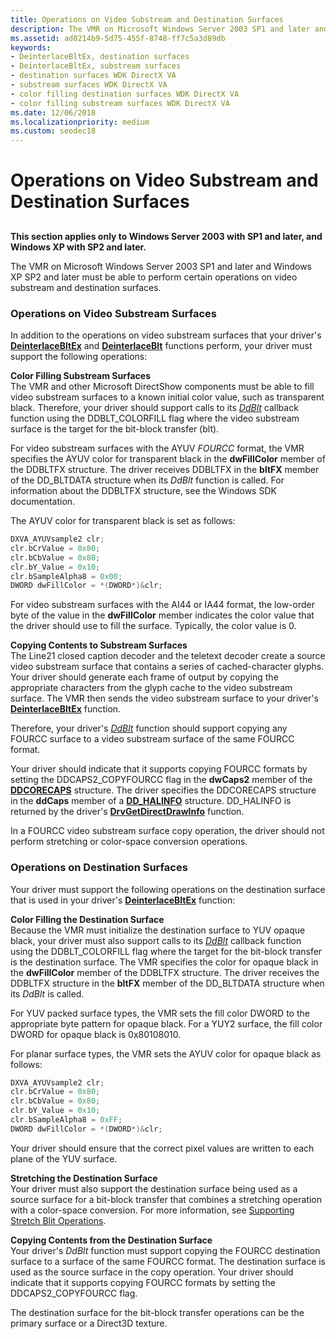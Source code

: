 ```yaml
---
title: Operations on Video Substream and Destination Surfaces
description: The VMR on Microsoft Windows Server 2003 SP1 and later and Windows XP SP2 and later must be able to perform certain operations on video substream and destination surfaces.
ms.assetid: ad0214b9-5d75-455f-8748-ff7c5a3d89db
keywords:
- DeinterlaceBltEx, destination surfaces
- DeinterlaceBltEx, substream surfaces
- destination surfaces WDK DirectX VA
- substream surfaces WDK DirectX VA
- color filling destination surfaces WDK DirectX VA
- color filling substream surfaces WDK DirectX VA
ms.date: 12/06/2018
ms.localizationpriority: medium
ms.custom: seodec18
---
```


# Operations on Video Substream and Destination Surfaces


## <span id="ddk_supporting_operations_on_video_substream_and_destination_surfaces_"></span><span id="DDK_SUPPORTING_OPERATIONS_ON_VIDEO_SUBSTREAM_AND_DESTINATION_SURFACES_"></span>


**This section applies only to Windows Server 2003 with SP1 and later, and Windows XP with SP2 and later.**

The VMR on Microsoft Windows Server 2003 SP1 and later and Windows XP SP2 and later must be able to perform certain operations on video substream and destination surfaces.

### <span id="Operations_on_Video_Substream_Surfaces"></span><span id="operations_on_video_substream_surfaces"></span><span id="OPERATIONS_ON_VIDEO_SUBSTREAM_SURFACES"></span>Operations on Video Substream Surfaces

In addition to the operations on video substream surfaces that your driver's [**DeinterlaceBltEx**](https://docs.microsoft.com/windows-hardware/drivers/display/dxva-deinterlacebobdeviceclass-deinterlacebltex) and [**DeinterlaceBlt**](https://docs.microsoft.com/windows-hardware/drivers/display/dxva-deinterlacebobdeviceclass-deinterlaceblt) functions perform, your driver must support the following operations:

<span id="Color_Filling_Substream_Surfaces"></span><span id="color_filling_substream_surfaces"></span><span id="COLOR_FILLING_SUBSTREAM_SURFACES"></span>**Color Filling Substream Surfaces**  
The VMR and other Microsoft DirectShow components must be able to fill video substream surfaces to a known initial color value, such as transparent black. Therefore, your driver should support calls to its [*DdBlt*](https://docs.microsoft.com/windows/desktop/api/ddrawint/nc-ddrawint-pdd_surfcb_blt) callback function using the DDBLT\_COLORFILL flag where the video substream surface is the target for the bit-block transfer (blt).

For video substream surfaces with the AYUV *FOURCC* format, the VMR specifies the AYUV color for transparent black in the **dwFillColor** member of the DDBLTFX structure. The driver receives DDBLTFX in the **bltFX** member of the DD\_BLTDATA structure when its *DdBlt* function is called. For information about the DDBLTFX structure, see the Windows SDK documentation.

The AYUV color for transparent black is set as follows:

```cpp
DXVA_AYUVsample2 clr; 
clr.bCrValue = 0x80;
clr.bCbValue = 0x80;
clr.bY_Value = 0x10;
clr.bSampleAlpha8 = 0x00;
DWORD dwFillColor = *(DWORD*)&clr;
```

For video substream surfaces with the AI44 or IA44 format, the low-order byte of the value in the **dwFillColor** member indicates the color value that the driver should use to fill the surface. Typically, the color value is 0.

<span id="Copying_Contents_to_Substream_Surfaces"></span><span id="copying_contents_to_substream_surfaces"></span><span id="COPYING_CONTENTS_TO_SUBSTREAM_SURFACES"></span>**Copying Contents to Substream Surfaces**  
The Line21 closed caption decoder and the teletext decoder create a source video substream surface that contains a series of cached-character glyphs. Your driver should generate each frame of output by copying the appropriate characters from the glyph cache to the video substream surface. The VMR then sends the video substream surface to your driver's [**DeinterlaceBltEx**](https://docs.microsoft.com/windows-hardware/drivers/display/dxva-deinterlacebobdeviceclass-deinterlacebltex) function.

Therefore, your driver's [*DdBlt*](https://docs.microsoft.com/windows/desktop/api/ddrawint/nc-ddrawint-pdd_surfcb_blt) function should support copying any FOURCC surface to a video substream surface of the same FOURCC format.

Your driver should indicate that it supports copying FOURCC formats by setting the DDCAPS2\_COPYFOURCC flag in the **dwCaps2** member of the [**DDCORECAPS**](https://docs.microsoft.com/windows/desktop/api/ddrawi/ns-ddrawi-_ddcorecaps) structure. The driver specifies the DDCORECAPS structure in the **ddCaps** member of a [**DD\_HALINFO**](https://docs.microsoft.com/windows/desktop/api/ddrawint/ns-ddrawint-_dd_halinfo) structure. DD\_HALINFO is returned by the driver's [**DrvGetDirectDrawInfo**](https://docs.microsoft.com/windows/desktop/api/winddi/nf-winddi-drvgetdirectdrawinfo) function.

In a FOURCC video substream surface copy operation, the driver should not perform stretching or color-space conversion operations.

### <span id="Operations_on_Destination_Surfaces"></span><span id="operations_on_destination_surfaces"></span><span id="OPERATIONS_ON_DESTINATION_SURFACES"></span>Operations on Destination Surfaces

Your driver must support the following operations on the destination surface that is used in your driver's [**DeinterlaceBltEx**](https://docs.microsoft.com/windows-hardware/drivers/display/dxva-deinterlacebobdeviceclass-deinterlacebltex) function:

<span id="Color_Filling_the_Destination_Surface"></span><span id="color_filling_the_destination_surface"></span><span id="COLOR_FILLING_THE_DESTINATION_SURFACE"></span>**Color Filling the Destination Surface**  
Because the VMR must initialize the destination surface to YUV opaque black, your driver must also support calls to its [*DdBlt*](https://docs.microsoft.com/windows/desktop/api/ddrawint/nc-ddrawint-pdd_surfcb_blt) callback function using the DDBLT\_COLORFILL flag where the target for the bit-block transfer is the destination surface. The VMR specifies the color for opaque black in the **dwFillColor** member of the DDBLTFX structure. The driver receives the DDBLTFX structure in the **bltFX** member of the DD\_BLTDATA structure when its *DdBlt* is called.

For YUV packed surface types, the VMR sets the fill color DWORD to the appropriate byte pattern for opaque black. For a YUY2 surface, the fill color DWORD for opaque black is 0x80108010.

For planar surface types, the VMR sets the AYUV color for opaque black as follows:

```cpp
DXVA_AYUVsample2 clr; 
clr.bCrValue = 0x80;
clr.bCbValue = 0x80;
clr.bY_Value = 0x10;
clr.bSampleAlpha8 = 0xFF;
DWORD dwFillColor = *(DWORD*)&clr;
```

Your driver should ensure that the correct pixel values are written to each plane of the YUV surface.

<span id="Stretching_the_Destination_Surface"></span><span id="stretching_the_destination_surface"></span><span id="STRETCHING_THE_DESTINATION_SURFACE"></span>**Stretching the Destination Surface**  
Your driver must also support the destination surface being used as a source surface for a bit-block transfer that combines a stretching operation with a color-space conversion. For more information, see [Supporting Stretch Blit Operations](supporting-stretch-blit-operations.md).

<span id="Copying_Contents_from_the_Destination_Surface"></span><span id="copying_contents_from_the_destination_surface"></span><span id="COPYING_CONTENTS_FROM_THE_DESTINATION_SURFACE"></span>**Copying Contents from the Destination Surface**  
Your driver's *DdBlt* function must support copying the FOURCC destination surface to a surface of the same FOURCC format. The destination surface is used as the source surface in the copy operation. Your driver should indicate that it supports copying FOURCC formats by setting the DDCAPS2\_COPYFOURCC flag.

The destination surface for the bit-block transfer operations can be the primary surface or a Direct3D texture.

 

 





